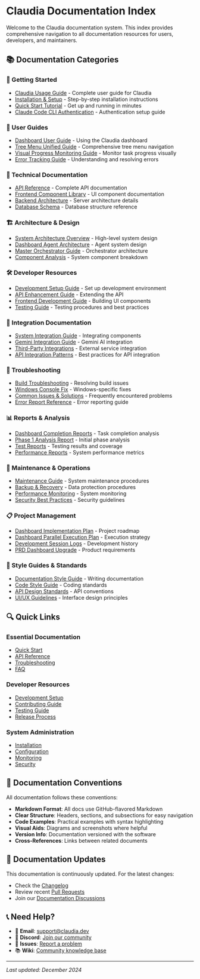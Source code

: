 # Claudia Documentation Index

Welcome to the Claudia documentation system. This index provides comprehensive navigation to all documentation resources for users, developers, and maintainers.

## 📚 Documentation Categories

### 🚀 Getting Started
- [Claudia Usage Guide](CLAUDIA-USAGE-GUIDE.md) - Complete user guide for Claudia
- [Installation & Setup](guides/Installation-Guide.md) - Step-by-step installation instructions
- [Quick Start Tutorial](guides/Quick-Start-Tutorial.md) - Get up and running in minutes
- [Claude Code CLI Authentication](CLAUDE-CODE-CLI-AUTHENTICATION.md) - Authentication setup guide

### 📖 User Guides
- [Dashboard User Guide](guides/Dashboard-User-Guide.md) - Using the Claudia dashboard
- [Tree Menu Unified Guide](TREE_MENU_UNIFIED_GUIDE.md) - Comprehensive tree menu navigation
- [Visual Progress Monitoring Guide](guides/Visual-Progress-Monitoring-Guide.md) - Monitor task progress visually
- [Error Tracking Guide](guides/Error-Tracking-Guide.md) - Understanding and resolving errors

### 🔧 Technical Documentation
- [API Reference](technical/API-Reference.md) - Complete API documentation
- [Frontend Component Library](technical/Frontend-Component-Library.md) - UI component documentation
- [Backend Architecture](technical/Backend-Architecture.md) - Server architecture details
- [Database Schema](technical/Database-Schema.md) - Database structure reference

### 🏗️ Architecture & Design
- [System Architecture Overview](architecture/System-Architecture-Overview.md) - High-level system design
- [Dashboard Agent Architecture](Dashboard-Agent-Architecture.md) - Agent system design
- [Master Orchestrator Guide](Master-Orchestrator-Guide.md) - Orchestrator architecture
- [Component Analysis](Component_Analysis.md) - System component breakdown

### 🛠️ Developer Resources
- [Development Setup Guide](developer/Development-Setup-Guide.md) - Set up development environment
- [API Enhancement Guide](developer/API-Enhancement-Guide.md) - Extending the API
- [Frontend Development Guide](developer/Frontend-Development-Guide.md) - Building UI components
- [Testing Guide](developer/Testing-Guide.md) - Testing procedures and best practices

### 🔄 Integration Documentation
- [System Integration Guide](integration/System-Integration-Guide.md) - Integrating components
- [Gemini Integration Guide](gemini-integration-guide.md) - Gemini AI integration
- [Third-Party Integrations](integration/Third-Party-Integrations.md) - External service integration
- [API Integration Patterns](integration/API-Integration-Patterns.md) - Best practices for API integration

### 🐛 Troubleshooting
- [Build Troubleshooting](BUILD-TROUBLESHOOTING.md) - Resolving build issues
- [Windows Console Fix](WINDOWS_CONSOLE_FIX.md) - Windows-specific fixes
- [Common Issues & Solutions](troubleshooting/Common-Issues.md) - Frequently encountered problems
- [Error Report Reference](Error-report.md) - Error reporting guide

### 📊 Reports & Analysis
- [Dashboard Completion Reports](Dashboard-Completion-Reports.md) - Task completion analysis
- [Phase 1 Analysis Report](Phase1-Analysis-Report.md) - Initial phase analysis
- [Test Reports](Test-Reports.md) - Testing results and coverage
- [Performance Reports](reports/Performance-Reports.md) - System performance metrics

### 🚧 Maintenance & Operations
- [Maintenance Guide](maintenance/Maintenance-Guide.md) - System maintenance procedures
- [Backup & Recovery](maintenance/Backup-Recovery-Guide.md) - Data protection procedures
- [Performance Monitoring](maintenance/Performance-Monitoring-Guide.md) - System monitoring
- [Security Best Practices](maintenance/Security-Best-Practices.md) - Security guidelines

### 📋 Project Management
- [Dashboard Implementation Plan](Dashboard-Implementation-Plan.md) - Project roadmap
- [Dashboard Parallel Execution Plan](Dashboard-Parallel-Execution-Plan.md) - Execution strategy
- [Development Session Logs](Development-Session-Log-July31.md) - Development history
- [PRD Dashboard Upgrade](PRD-Dashboard-Upgrade.md) - Product requirements

### 📐 Style Guides & Standards
- [Documentation Style Guide](standards/Documentation-Style-Guide.md) - Writing documentation
- [Code Style Guide](standards/Code-Style-Guide.md) - Coding standards
- [API Design Standards](standards/API-Design-Standards.md) - API conventions
- [UI/UX Guidelines](standards/UI-UX-Guidelines.md) - Interface design principles

## 🔍 Quick Links

### Essential Documentation
- [Quick Start](guides/Quick-Start-Tutorial.md)
- [API Reference](technical/API-Reference.md)
- [Troubleshooting](troubleshooting/Common-Issues.md)
- [FAQ](guides/FAQ.md)

### Developer Resources
- [Development Setup](developer/Development-Setup-Guide.md)
- [Contributing Guide](developer/Contributing-Guide.md)
- [Testing Guide](developer/Testing-Guide.md)
- [Release Process](developer/Release-Process.md)

### System Administration
- [Installation](guides/Installation-Guide.md)
- [Configuration](maintenance/Configuration-Guide.md)
- [Monitoring](maintenance/Performance-Monitoring-Guide.md)
- [Security](maintenance/Security-Best-Practices.md)

## 📝 Documentation Conventions

All documentation follows these conventions:
- **Markdown Format**: All docs use GitHub-flavored Markdown
- **Clear Structure**: Headers, sections, and subsections for easy navigation
- **Code Examples**: Practical examples with syntax highlighting
- **Visual Aids**: Diagrams and screenshots where helpful
- **Version Info**: Documentation versioned with the software
- **Cross-References**: Links between related documents

## 🔄 Documentation Updates

This documentation is continuously updated. For the latest changes:
- Check the [Changelog](CHANGELOG.md)
- Review recent [Pull Requests](https://github.com/claudia/docs)
- Join our [Documentation Discussions](https://github.com/claudia/discussions)

## 📞 Need Help?

- 📧 **Email**: support@claudia.dev
- 💬 **Discord**: [Join our community](https://discord.gg/claudia)
- 🐛 **Issues**: [Report a problem](https://github.com/claudia/issues)
- 📚 **Wiki**: [Community knowledge base](https://github.com/claudia/wiki)

---
*Last updated: December 2024*